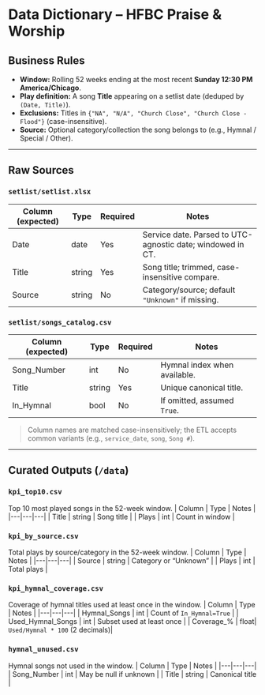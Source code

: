 # Data Dictionary – HFBC Praise & Worship

## Business Rules
- **Window:** Rolling 52 weeks ending at the most recent **Sunday 12:30 PM America/Chicago**.
- **Play definition:** A song **Title** appearing on a setlist date (deduped by `(Date, Title)`).
- **Exclusions:** Titles in `{"NA", "N/A", "Church Close", "Church Close - Flood"}` (case-insensitive).
- **Source:** Optional category/collection the song belongs to (e.g., Hymnal / Special / Other).

---

## Raw Sources

### `setlist/setlist.xlsx`
| Column (expected) | Type      | Required | Notes                                   |
|---|---|---|---|
| Date              | date      | Yes      | Service date. Parsed to UTC-agnostic date; windowed in CT. |
| Title             | string    | Yes      | Song title; trimmed, case-insensitive compare. |
| Source            | string    | No       | Category/source; default `"Unknown"` if missing. |

### `setlist/songs_catalog.csv`
| Column (expected) | Type   | Required | Notes                                          |
|---|---|---|---|
| Song_Number       | int    | No       | Hymnal index when available.                   |
| Title             | string | Yes      | Unique canonical title.                        |
| In_Hymnal         | bool   | No       | If omitted, assumed `True`.                    |

> Column names are matched case-insensitively; the ETL accepts common variants (e.g., `service_date`, `song`, `Song #`).

---

## Curated Outputs (`/data`)

### `kpi_top10.csv`
Top 10 most played songs in the 52-week window.
| Column | Type   | Notes            |
|---|---|---|
| Title  | string | Song title       |
| Plays  | int    | Count in window  |

### `kpi_by_source.csv`
Total plays by source/category in the 52-week window.
| Column | Type   | Notes                  |
|---|---|---|
| Source | string | Category or “Unknown”  |
| Plays  | int    | Total plays            |

### `kpi_hymnal_coverage.csv`
Coverage of hymnal titles used at least once in the window.
| Column            | Type | Notes                           |
|---|---|---|
| Hymnal_Songs      | int  | Count of `In_Hymnal=True`       |
| Used_Hymnal_Songs | int  | Subset used at least once       |
| Coverage_%        | float| `Used/Hymnal * 100` (2 decimals)|

### `hymnal_unused.csv`
Hymnal songs not used in the window.
| Column      | Type   | Notes                      |
|---|---|---|
| Song_Number | int    | May be null if unknown     |
| Title       | string | Canonical title            |

